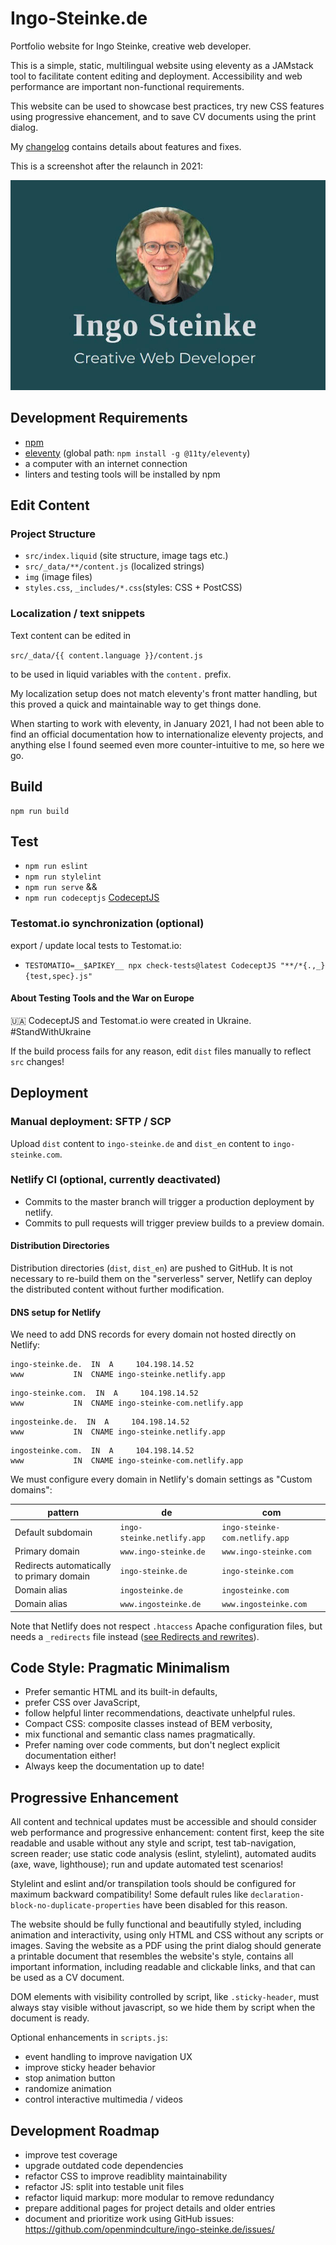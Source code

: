 # Ingo-Steinke.de

Portfolio website for Ingo Steinke, creative web developer.

This is a simple, static, multilingual website using eleventy as a JAMstack tool to facilitate content editing and deployment.
Accessibility and web performance are important non-functional requirements.

This website can be used to showcase best practices, try new CSS features using progressive ehancement, 
and to save CV documents using the print dialog.

My [changelog](./CHANGELOG.md) contains details about features and fixes.

This is a screenshot after the relaunch in 2021:

![screenshot](_screenshots/screenshot-ingo-steinke-de.jpg)

## Development Requirements

- [npm](https://www.npmjs.com)
- [eleventy](https://www.11ty.dev/) (global path: `npm install -g @11ty/eleventy`)
- a computer with an internet connection
- linters and testing tools will be installed by npm

## Edit Content

### Project Structure

- `src/index.liquid` (site structure, image tags etc.)
- `src/_data/**/content.js` (localized strings)
- `img` (image files)
- `styles.css`, `_includes/*.css`(styles: CSS + PostCSS)

### Localization / text snippets

Text content can be edited in

```src/_data/{{ content.language }}/content.js```

to be used in liquid variables with the `content.` prefix.

My localization setup does not match eleventy's front matter handling,
but this proved a quick and maintainable way to get things done.

When starting to work with eleventy, in January 2021, I had not been able to find an official documentation
how to internationalize eleventy projects, and anything else I found seemed even more
counter-intuitive to me, so here we go.

## Build

```
npm run build
```

## Test

* `npm run eslint`
* `npm run stylelint`
* `npm run serve` &&
* `npm run codeceptjs` [CodeceptJS](https://codecept.io/)

### Testomat.io synchronization (optional)

export / update local tests to Testomat.io:

* `TESTOMATIO=__$APIKEY__ npx check-tests@latest CodeceptJS "**/*{.,_}{test,spec}.js"`

#### About Testing Tools and the War on Europe
🇺🇦 CodeceptJS and Testomat.io were created in Ukraine. #StandWithUkraine

If the build process fails for any reason, edit `dist` files manually to reflect `src` changes!

## Deployment

### Manual deployment: SFTP / SCP

Upload `dist` content to `ingo-steinke.de` and `dist_en` content to `ingo-steinke.com`.

### Netlify CI (optional, currently deactivated)

- Commits to the master branch will trigger a production deployment by netlify.
- Commits to pull requests will trigger preview builds to a preview domain.

#### Distribution Directories

Distribution directories (`dist`, `dist_en`) are pushed to GitHub.
It is not necessary to re-build them on the "serverless" server,
Netlify can deploy the distributed content without further modification.

#### DNS setup for Netlify

We need to add DNS records for every domain not hosted directly on Netlify:

```
ingo-steinke.de.  IN  A     104.198.14.52
www           IN  CNAME ingo-steinke.netlify.app
```

```
ingo-steinke.com.  IN  A     104.198.14.52
www           IN  CNAME ingo-steinke-com.netlify.app
```

```
ingosteinke.de.  IN  A     104.198.14.52
www           IN  CNAME ingo-steinke.netlify.app
```

```
ingosteinke.com.  IN  A     104.198.14.52
www           IN  CNAME ingo-steinke-com.netlify.app
```

We must configure every domain in Netlify's domain settings as "Custom domains":

| pattern       | de                         | com                          |
| ---               |----------------------------|------------------------------|
| Default subdomain | `ingo-steinke.netlify.app` | `ingo-steinke-com.netlify.app` |
| Primary domain | `www.ingo-steinke.de`      | `www.ingo-steinke.com`         |
| Redirects automatically to primary domain | `ingo-steinke.de`          | `ingo-steinke.com`             |
| Domain alias | `ingosteinke.de`             | `ingosteinke.com`              |
| Domain alias | `www.ingosteinke.de`         | `www.ingosteinke.com`             |

Note that Netlify does not respect `.htaccess` Apache configuration files, but needs a `_redirects` file instead ([see Redirects and rewrites](https://docs.netlify.com/routing/redirects/)).

## Code Style: Pragmatic Minimalism

- Prefer semantic HTML and its built-in defaults,
- prefer CSS over JavaScript,
- follow helpful linter recommendations, deactivate unhelpful rules.
- Compact CSS: composite classes instead of BEM verbosity,
- mix functional and semantic class names pragmatically.
- Prefer naming over code comments, but don't neglect explicit documentation either!
- Always keep the documentation up to date!

## Progressive Enhancement

All content and technical updates must be accessible and should consider web performance and
progressive enhancement: content first, keep the site readable and usable without any style and script,
test tab-navigation, screen reader; use static code analysis (eslint, stylelint), automated audits
(axe, wave, lighthouse); run and update automated test scenarios!

Stylelint and eslint and/or transpilation tools should be configured for maximum backward compatibility!
Some default rules like `declaration-block-no-duplicate-properties` have been disabled for this reason.

The website should be fully functional and beautifully styled, including animation and interactivity,
using only HTML and CSS without any scripts or images. Saving the website as a PDF using the print dialog
should generate a printable document that resembles the website's style, contains all important information,
including readable and clickable links, and that can be used as a CV document.

DOM elements with visibility controlled by script, like `.sticky-header`,
must always stay visible without javascript, so we hide them by script when the document is ready.

Optional enhancements in `scripts.js`:
- event handling to improve navigation UX
- improve sticky header behavior
- stop animation button
- randomize animation
- control interactive multimedia / videos

## Development Roadmap

- improve test coverage
- upgrade outdated code dependencies
- refactor CSS to improve readiblity maintainability
- refactor JS: split into testable unit files
- refactor liquid markup: more modular to remove redundancy
- prepare additional pages for project details and older entries
- document and prioritize work using GitHub issues:
https://github.com/openmindculture/ingo-steinke.de/issues/
